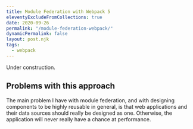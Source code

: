 ```yaml
---
title: Module Federation with Webpack 5
eleventyExcludeFromCollections: true
date: 2020-09-26
permalink: "/module-federation-webpack/"
dynamicPermalink: false
layout: post.njk
tags:
  - webpack
---
```


Under construction.

## Problems with this approach

The main problem I have with module federation, and with designing components to be highly reusable in general, is that web applications and their data sources should really be designed as one. Otherwise, the application will never really have a chance at performance.
